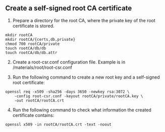 ## Create a self-signed root CA certificate

1. Prepare a directory for the root CA, where the private key of the root certificate is stored.
```shell script
mkdir rootCA
mkdir rootCA/{certs,db,private}
chmod 700 rootCA/private
touch rootCA/db/db
touch rootCA/db/db.attr
```

2. Create a root-csr.conf configuration file. Example is in /materials/root/root-csr.conf

3. Run the following command to create a new root key and a self-signed root certificate:
```shell script
openssl req -x509 -sha256 -days 3650 -newkey rsa:3072 \
    -config root-csr.conf -keyout rootCA/private/rootCA.key \
    -out rootCA/rootCA.crt
```

4. Run the following command to check what information the created certificate contains:
```shell script
openssl x509 -in rootCA/rootCA.crt -text -noout
```

